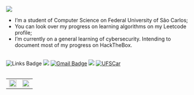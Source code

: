 
<img src="https://readme-typing-svg.herokuapp.com?color=%237fff00&size=230&duration=3000&center=false&width=5000&height=500&lines=Hello.;Hello,+friend." align="center" />

-  I’m a student of Computer Science on Federal University of São Carlos;
-  You can look over my progress on learning algorithms on my Leetcode profile;
-  I’m currently on a general learning of cybersecurity. Intending to document most of my progress on HackTheBox.
<br/>

<div id="badges" align="left">
  <img src="https://img.shields.io/badge/Links:-%237fff00?style=for-the-badge" alt="Links Badge"/>
  <a href="https://www.linkedin.com/in/rafaelsfa/"><img src="https://img.shields.io/badge/Linkedin-%237fff00?style=for-the-badge&logo=linkedin&logoColor=black" target="_blank"></a> 
  <a href="mailto:rafaeldasfa@gmail.com" target="_blank"><img src="https://img.shields.io/badge/gmail-%237fff00?style=for-the-badge&logo=gmail&logoColor=black" alt="Gmail Badge"/></a>
  <a href=""><img src="https://img.shields.io/badge/-HackTheBox-7fff00?style=for-the-badge&logo=HackTheBox&logoColor=black"></a>
  <a href="https://bcc.dc.ufscar.br/"><img src="https://img.shields.io/badge/-University-7fff00?style=for-the-badge&logo=&logoColor=black" alt="UFSCar"/></a>
</div>
<br/>

<table cellspacing="0">
  <tr>
    <td>
      <img src="https://github-readme-stats.vercel.app/api?username=rafaeldasfa&show_icons=true&theme=chartreuse-dark" style="width: 100%;"/> 
    </td>
    <td>
      <img src="https://github-readme-stats.vercel.app/api/top-langs/?username=rafaeldasfa&layout=compact&theme=chartreuse-dark" style="width: 120%;"/>
    </td>
  </tr>
</table>
